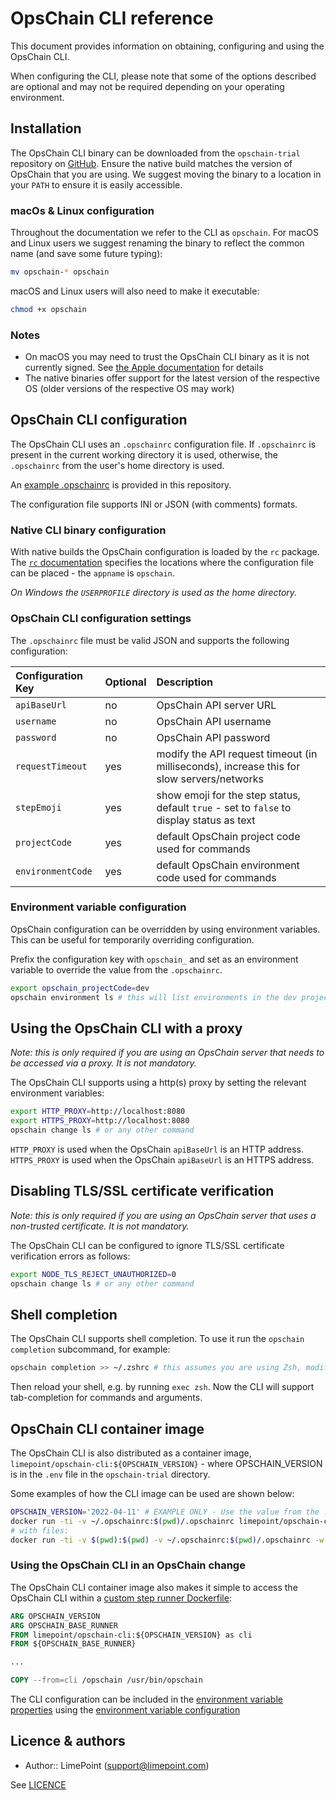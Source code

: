 # OpsChain CLI reference

This document provides information on obtaining, configuring and using the OpsChain CLI.

When configuring the CLI, please note that some of the options described are optional and may not be required depending on your operating environment.

## Installation

The OpsChain CLI binary can be downloaded from the `opschain-trial` repository on [GitHub](https://github.com/LimePoint/opschain-trial/releases). Ensure the native build matches the version of OpsChain that you are using. We suggest moving the binary to a location in your `PATH` to ensure it is easily accessible.

### macOs & Linux configuration

Throughout the documentation we refer to the CLI as `opschain`. For macOS and Linux users we suggest renaming the binary to reflect the common name (and save some future typing):

```bash
mv opschain-* opschain
```

macOS and Linux users will also need to make it executable:

```bash
chmod +x opschain
```

### Notes

- On macOS you may need to trust the OpsChain CLI binary as it is not currently signed. See [the Apple documentation](https://support.apple.com/en-au/guide/mac-help/mh40616/mac) for details
- The native binaries offer support for the latest version of the respective OS (older versions of the respective OS may work)

## OpsChain CLI configuration

The OpsChain CLI uses an `.opschainrc` configuration file. If `.opschainrc` is present in the current working directory it is used, otherwise, the `.opschainrc` from the user's home directory is used.

An [example .opschainrc](../../.opschainrc.example) is provided in this repository.

The configuration file supports INI or JSON (with comments) formats.

### Native CLI binary configuration

With native builds the OpsChain configuration is loaded by the `rc` package. The [`rc` documentation](https://www.npmjs.com/package/rc#standards) specifies the locations where the configuration file can be placed - the `appname` is `opschain`.

_On Windows the `USERPROFILE` directory is used as the home directory._

### OpsChain CLI configuration settings

The `.opschainrc` file must be valid JSON and supports the following configuration:

| Configuration Key | Optional | Description                                                                               |
| :---------------- | :------- | :---------------------------------------------------------------------------------------- |
| `apiBaseUrl`      | no       | OpsChain API server URL                                                                   |
| `username`        | no       | OpsChain API username                                                                     |
| `password`        | no       | OpsChain API password                                                                     |
| `requestTimeout`  | yes      | modify the API request timeout (in milliseconds), increase this for slow servers/networks |
| `stepEmoji`       | yes      | show emoji for the step status, default `true` - set to `false` to display status as text |
| `projectCode`     | yes      | default OpsChain project code used for commands                                           |
| `environmentCode` | yes      | default OpsChain environment code used for commands                                       |

### Environment variable configuration

OpsChain configuration can be overridden by using environment variables. This can be useful for temporarily overriding configuration.

Prefix the configuration key with `opschain_` and set as an environment variable to override the value from the `.opschainrc`.

```bash
export opschain_projectCode=dev
opschain environment ls # this will list environments in the dev project without prompting
```

## Using the OpsChain CLI with a proxy

_Note: this is only required if you are using an OpsChain server that needs to be accessed via a proxy. It is not mandatory._

The OpsChain CLI supports using a http(s) proxy by setting the relevant environment variables:

```bash
export HTTP_PROXY=http://localhost:8080
export HTTPS_PROXY=http://localhost:8080
opschain change ls # or any other command
```

`HTTP_PROXY` is used when the OpsChain `apiBaseUrl` is an HTTP address. `HTTPS_PROXY` is used when the OpsChain `apiBaseUrl` is an HTTPS address.

## Disabling TLS/SSL certificate verification

_Note: this is only required if you are using an OpsChain server that uses a non-trusted certificate. It is not mandatory._

The OpsChain CLI can be configured to ignore TLS/SSL certificate verification errors as follows:

```bash
export NODE_TLS_REJECT_UNAUTHORIZED=0
opschain change ls # or any other command
```

## Shell completion

The OpsChain CLI supports shell completion. To use it run the `opschain completion` subcommand, for example:

```bash
opschain completion >> ~/.zshrc # this assumes you are using Zsh, modify as needed
```

Then reload your shell, e.g. by running `exec zsh`. Now the CLI will support tab-completion for commands and arguments.

## OpsChain CLI container image

The OpsChain CLI is also distributed as a container image, `limepoint/opschain-cli:${OPSCHAIN_VERSION}` - where OPSCHAIN_VERSION is in the `.env` file in the `opschain-trial` directory.

Some examples of how the CLI image can be used are shown below:

```bash
OPSCHAIN_VERSION='2022-04-11' # EXAMPLE ONLY - Use the value from the .env file in your API installation
docker run -ti -v ~/.opschainrc:$(pwd)/.opschainrc limepoint/opschain-cli:${OPSCHAIN_VERSION} environment ls
# with files:
docker run -ti -v $(pwd):$(pwd) -v ~/.opschainrc:$(pwd)/.opschainrc -w $(pwd) limepoint/opschain-cli:${OPSCHAIN_VERSION} environment set-properties -f ./properties.json
```

### Using the OpsChain CLI in an OpsChain change

The OpsChain CLI container image also makes it simple to access the OpsChain CLI within a [custom step runner Dockerfile](concepts/step_runner.md#custom-step-runner-dockerfiles):

```dockerfile
ARG OPSCHAIN_VERSION
ARG OPSCHAIN_BASE_RUNNER
FROM limepoint/opschain-cli:${OPSCHAIN_VERSION} as cli
FROM ${OPSCHAIN_BASE_RUNNER}

...

COPY --from=cli /opschain /usr/bin/opschain
```

The CLI configuration can be included in the [environment variable properties](concepts/properties.md#environment-variables) using the [environment variable configuration](#environment-variable-configuration)

## Licence & authors

- Author:: LimePoint (support@limepoint.com)

See [LICENCE](/LICENCE.md)
